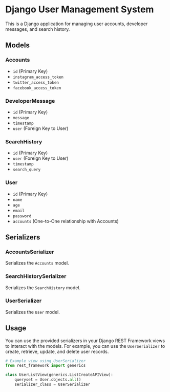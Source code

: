 # Django User Management System

This is a Django application for managing user accounts, developer messages, and search history.

## Models

### Accounts

- `id` (Primary Key)
- `instagram_access_token`
- `twitter_access_token`
- `facebook_access_token`

### DeveloperMessage

- `id` (Primary Key)
- `message`
- `timestamp`
- `user` (Foreign Key to User)

### SearchHistory

- `id` (Primary Key)
- `user` (Foreign Key to User)
- `timestamp`
- `search_query`

### User

- `id` (Primary Key)
- `name`
- `age`
- `email`
- `password`
- `accounts` (One-to-One relationship with Accounts)

## Serializers

### AccountsSerializer

Serializes the `Accounts` model.

### SearchHistorySerializer

Serializes the `SearchHistory` model.

### UserSerializer

Serializes the `User` model.

## Usage

You can use the provided serializers in your Django REST Framework views to interact with the models. For example, you can use the `UserSerializer` to create, retrieve, update, and delete user records.

```python
# Example view using UserSerializer
from rest_framework import generics

class UserListView(generics.ListCreateAPIView):
    queryset = User.objects.all()
    serializer_class = UserSerializer

